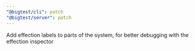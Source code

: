```yaml
---
"@bigtest/cli": patch
"@bigtest/server": patch
---
```


Add effection labels to parts of the system, for better debugging with the effection inspector
